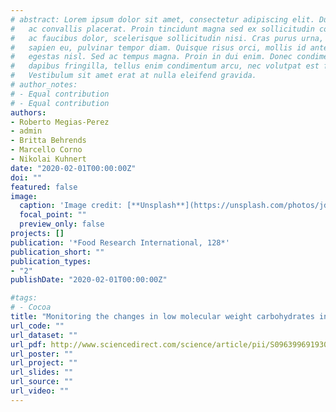 ```yaml
---
# abstract: Lorem ipsum dolor sit amet, consectetur adipiscing elit. Duis posuere tellus
#   ac convallis placerat. Proin tincidunt magna sed ex sollicitudin condimentum. Sed
#   ac faucibus dolor, scelerisque sollicitudin nisi. Cras purus urna, suscipit quis
#   sapien eu, pulvinar tempor diam. Quisque risus orci, mollis id ante sit amet, gravida
#   egestas nisl. Sed ac tempus magna. Proin in dui enim. Donec condimentum, sem id
#   dapibus fringilla, tellus enim condimentum arcu, nec volutpat est felis vel metus.
#   Vestibulum sit amet erat at nulla eleifend gravida.
# author_notes:
# - Equal contribution
# - Equal contribution
authors:
- Roberto Megias-Perez
- admin
- Britta Behrends
- Marcello Corno
- Nikolai Kuhnert
date: "2020-02-01T00:00:00Z"
doi: ""
featured: false
image:
  caption: 'Image credit: [**Unsplash**](https://unsplash.com/photos/jdD8gXaTZsc)'
  focal_point: ""
  preview_only: false
projects: []
publication: '*Food Research International, 128*'
publication_short: ""
publication_types:
- "2"
publishDate: "2020-02-01T00:00:00Z"

#tags:
# - Cocoa
title: "Monitoring the changes in low molecular weight carbohydrates in cocoa beans during spontaneous fementation: A chemometric and kinetic approach"
url_code: ""
url_dataset: ""
url_pdf: http://www.sciencedirect.com/science/article/pii/S0963996919307513
url_poster: ""
url_project: ""
url_slides: ""
url_source: ""
url_video: ""
---
```



